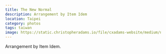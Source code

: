 ```yaml
---
title: The New Normal
description: Arrangement by Item Idem
location: Taipei
category: photos
tags: taiwan
image: https://static.christopheradams.io/file/cxadams-website/medium/nextcloud/Photos/Albums/2019/20190525-2357_Taipei_Cyril/20190525-2357_Taipei_Cyril_L1003569-0.jpg
---
```


Arrangement by Item Idem.
